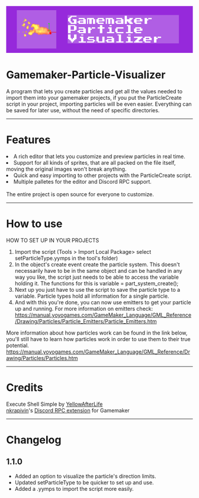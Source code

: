 <img src="https://github.com/ElectroDev1/Gamemaker-Particle-Visualizer/blob/main/GPV_logo.png">

# Gamemaker-Particle-Visualizer
A program that lets you create particles and get all the values needed to import them into your gamemaker projects, if you put the ParticleCreate script in your project, importing particles will be even easier.
Everything can be saved for later use, without the need of specific directories.

<hr>

# Features
<lu>
 <li>A rich editor that lets you customize and preview particles in real time.</li>
 <li>Support for all kinds of sprites, that are all packed on the file itself, moving the original images won't break anything.</li>
 <li>Quick and easy importing to other projects with the ParticleCreate script.</li>
 <li>Multiple palletes for the editor and Discord RPC support.</li>
</lu>
<br>
The entire project is open source for everyone to customize.

<hr>

# How to use

HOW TO SET UP IN YOUR PROJECTS

1. Import the script (Tools > Import Local Package> select setParticleType.yymps in the tool's folder)
2. In the object's create event create the particle system.
This doesn't necessarily have to be in the same object and can be handled in any way you like, the script just needs to be able to access the variable holding it.
The functions for this is variable = part_system_create(); 
3. Next up you just have to use the script to save the particle type to a variable.
Particle types hold all information for a single particle.
4. And with this you're done, you can now use emitters to get your particle up and running.
For more information on emitters check: https://manual.yoyogames.com/GameMaker_Language/GML_Reference/Drawing/Particles/Particle_Emitters/Particle_Emitters.htm

More information about how particles work can be found in the link below, you'll still have to learn
how particles work in order to use them to their true potential.
https://manual.yoyogames.com/GameMaker_Language/GML_Reference/Drawing/Particles/Particles.htm

<hr>

# Credits

Execute Shell Simple by <a href="https://github.com/YellowAfterlife">YellowAfterLife</a>
<br>
[nkrapivin](https://github.com/nkrapivin)'s [Discord RPC extension](https://github.com/nkrapivin/NekoPresence) for Gamemaker

<hr>

# Changelog

<h2>1.1.0</h2>
<ul>
 <li>Added an option to visualize the particle's direction limits.</li>
 <li>Updated setParticleType to be quicker to set up and use.</li>
 <li>Added a .yymps to import the script more easily.</li>
</ul>

